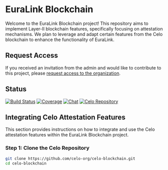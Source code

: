 # EuraLink Blockchain

Welcome to the EuraLink Blockchain project! This repository aims to implement Layer-II blockchain features, specifically focusing on attestation mechanisms. We plan to leverage and adapt certain features from the Celo blockchain to enhance the functionality of EuraLink.

## Request Access

If you received an invitation from the admin and would like to contribute to this project, please [request access to the organization](mailto:info@euralink.org?subject=Request%20Access%20to%20EuraLink%20Organization).

## Status

[![Build Status](https://img.shields.io/badge/build-passing-brightgreen)](https://github.com/euralink-org/euralink-blockchain)
[![Coverage](https://img.shields.io/badge/coverage-80%25-yellowgreen)](https://github.com/euralink-org/euralink-blockchain)
[![Chat](https://img.shields.io/badge/chat-join_chat-blue)](https://github.com/euralink-org/euralink-blockchain)
[![Celo Repository](https://img.shields.io/badge/celo_repository-visit-blue)](https://github.com/celo-org/celo-blockchain)

## Integrating Celo Attestation Features

This section provides instructions on how to integrate and use the Celo attestation features within the EuraLink Blockchain project.

### Step 1: Clone the Celo Repository

```bash
git clone https://github.com/celo-org/celo-blockchain.git
cd celo-blockchain

